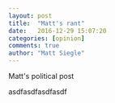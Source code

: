 ```yaml
---
layout: post
title:  "Matt's rant"
date:   2016-12-29 15:07:20
categories: [opinion]
comments: true
author: "Matt Siegle"
---
```

Matt's political post

<!--more-->

asdfasdfasdfasdf